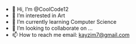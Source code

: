 - 👋 Hi, I’m @CoolCode12
- 👀 I’m interested in Art
- 🌱 I’m currently learning Computer Science
- 💞️ I’m looking to collaborate on ...
- 📫 How to reach me email: kayzim7@gmail.com

<!---
CoolCode12/CoolCode12 is a ✨ special ✨ repository because its `README.md` (this file) appears on your GitHub profile.
You can click the Preview link to take a look at your changes.
--->
